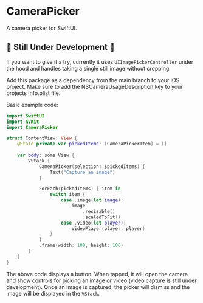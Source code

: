# CameraPicker

A camera picker for SwiftUI.

## 🚧 **Still Under Development** 🚧

If you want to give it a try, currently it uses `UIImagePickerController` under the hood and
handles taking a single still image without cropping.

Add this package as a dependency from the main branch to your iOS project. Make sure to add the
NSCameraUsageDescription key to your projects Info.plist file.

Basic example code:
```swift
import SwiftUI
import AVKit
import CameraPicker

struct ContentView: View {
    @State private var pickedItems: [CameraPickerItem] = []
    
    var body: some View {
        VStack {
            CameraPicker(selection: $pickedItems) {
                Text("Capture an image")
            }

            ForEach(pickedItems) { item in
                switch item {
                    case .image(let image):
                        image
                            .resizable()
                            .scaledToFit()
                    case .video(let player):
                        VideoPlayer(player: player)
                }
            }
            .frame(width: 100, height: 100)
        }
    }
}
```
The above code displays a button. When tapped, it will open the camera and show controls for
picking an image or video (video capture is still under development). Once an image is captured, the
picker will dismiss and the image will be displayed in the `VStack`.

